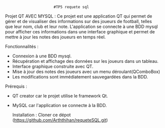                           #TP5 requete sql


Projet QT AVEC MYSQL :
Ce projet est une application QT qui permet de gérer et de visualiser des informations sur des joueurs de football, telles que leur nom, club et leur note.
L'application se connecte à une BDD mysql pour afficher ces informations dans une interface graphique et permet de mettre à jour les notes des joueurs en temps réel.

Fonctionnalités :
- Connexion à une BDD mysql.
- Récupération et affichage des données sur les joueurs dans un tableau.
- Interface graphique construite avec QT.
- Mise à jour des notes des joueurs avec un menu déroulant(QComboBox)
- Les modifications sont immédiatement sauvegardées dans la BDD.

 Prérequis :
 - QT creator car le projet utilise le framework Qt.
 - MySQL car l'application se connecte à la BDD.

   Installation :
   Cloner ce dépot (https://github.com/Arththihan/requeteSQL.git)
